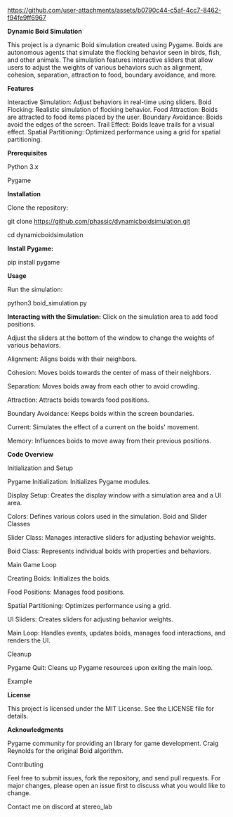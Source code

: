 


https://github.com/user-attachments/assets/b0790c44-c5af-4cc7-8462-f94fe9ff6967



**Dynamic Boid Simulation**

This project is a dynamic Boid simulation created using Pygame. Boids are autonomous agents that simulate the flocking behavior seen in birds, fish, and other animals. The simulation features interactive sliders that allow users to adjust the weights of various behaviors such as alignment, cohesion, separation, attraction to food, boundary avoidance, and more.




**Features**

Interactive Simulation: Adjust behaviors in real-time using sliders.
Boid Flocking: Realistic simulation of flocking behavior.
Food Attraction: Boids are attracted to food items placed by the user.
Boundary Avoidance: Boids avoid the edges of the screen.
Trail Effect: Boids leave trails for a visual effect.
Spatial Partitioning: Optimized performance using a grid for spatial partitioning.

**Prerequisites**

Python 3.x

Pygame

**Installation**

Clone the repository:

git clone https://github.com/phassic/dynamicboidsimulation.git

cd dynamicboidsimulation

**Install Pygame:**

pip install pygame

**Usage**

Run the simulation:

python3 boid_simulation.py

**Interacting with the Simulation:**
Click on the simulation area to add food positions.

Adjust the sliders at the bottom of the window to change the weights of various behaviors.

Alignment: Aligns boids with their neighbors.

Cohesion: Moves boids towards the center of mass of their neighbors.

Separation: Moves boids away from each other to avoid crowding.

Attraction: Attracts boids towards food positions.

Boundary Avoidance: Keeps boids within the screen boundaries.

Current: Simulates the effect of a current on the boids' movement.

Memory: Influences boids to move away from their previous positions.


**Code Overview**

Initialization and Setup

Pygame Initialization: Initializes Pygame modules.

Display Setup: Creates the display window with a simulation area and a UI area.

Colors: Defines various colors used in the simulation.
Boid and Slider Classes

Slider Class: Manages interactive sliders for adjusting behavior weights.

Boid Class: Represents individual boids with properties and behaviors.

Main Game Loop

Creating Boids: Initializes the boids.

Food Positions: Manages food positions.

Spatial Partitioning: Optimizes performance using a grid.

UI Sliders: Creates sliders for adjusting behavior weights.

Main Loop: Handles events, updates boids, manages food interactions, and renders the UI.

Cleanup

Pygame Quit: Cleans up Pygame resources upon exiting the main loop.

Example

**License**

This project is licensed under the MIT License. See the LICENSE file for details.

**Acknowledgments**

Pygame community for providing an  library for game development.
Craig Reynolds for the original Boid algorithm.

Contributing

Feel free to submit issues, fork the repository, and send pull requests. For major changes, please open an issue first to discuss what you would like to change.

Contact me on discord at stereo_lab 
